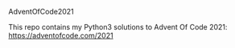 AdventOfCode2021

This repo contains my Python3 solutions to Advent Of Code 2021: https://adventofcode.com/2021
